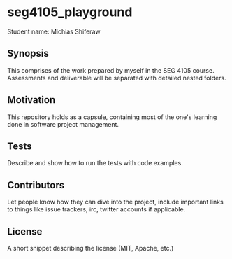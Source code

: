 # seg4105_playground

Student name: Michias Shiferaw 

## Synopsis

This comprises of the work prepared by myself in the SEG 4105 course. Assessments and deliverable will be separated with detailed nested folders.

## Motivation

This repository holds as a capsule, containing most of the one's learning done in software project management. 

## Tests

Describe and show how to run the tests with code examples.

## Contributors

Let people know how they can dive into the project, include important links to things like issue trackers, irc, twitter accounts if applicable.

## License

A short snippet describing the license (MIT, Apache, etc.)
